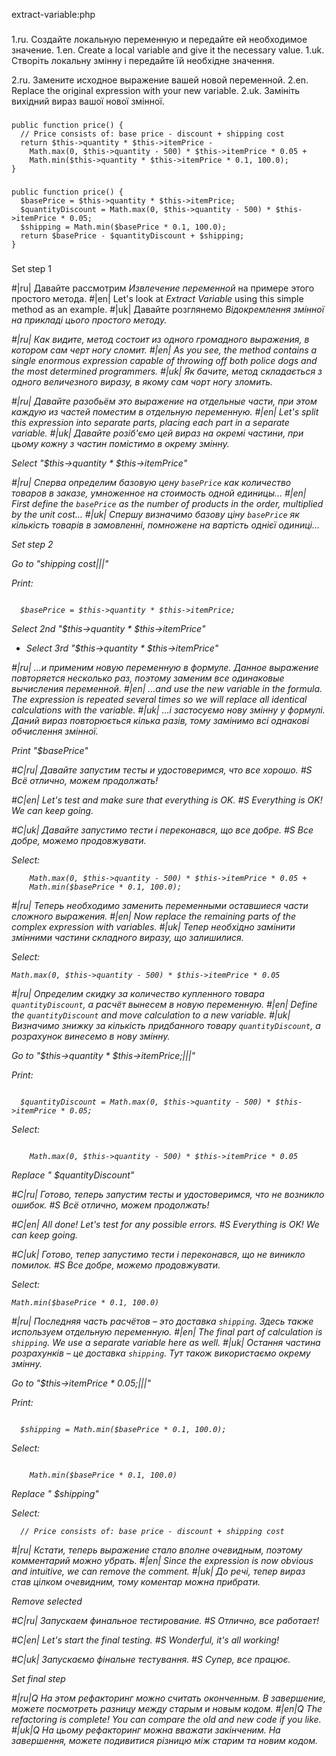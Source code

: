 extract-variable:php

###

1.ru. Создайте локальную переменную и передайте ей необходимое значение.
1.en. Create a local variable and give it the necessary value.
1.uk. Створіть локальну змінну і передайте їй необхідне значення.

2.ru. Замените исходное выражение вашей новой переменной.
2.en. Replace the original expression with your new variable.
2.uk. Замініть вихідний вираз вашої нової змінної.



###

```
public function price() {
  // Price consists of: base price - discount + shipping cost
  return $this->quantity * $this->itemPrice -
    Math.max(0, $this->quantity - 500) * $this->itemPrice * 0.05 +
    Math.min($this->quantity * $this->itemPrice * 0.1, 100.0);
}
```

###

```
public function price() {
  $basePrice = $this->quantity * $this->itemPrice;
  $quantityDiscount = Math.max(0, $this->quantity - 500) * $this->itemPrice * 0.05;
  $shipping = Math.min($basePrice * 0.1, 100.0);
  return $basePrice - $quantityDiscount + $shipping;
}
```

###

Set step 1

#|ru| Давайте рассмотрим <i>Извлечение переменной</i> на примере этого простого метода.
#|en| Let's look at <i>Extract Variable</i> using this simple method as an example.
#|uk| Давайте розглянемо <i>Відокремлення змінної<i> на прикладі цього простого методу.

#|ru| Как видите, метод состоит из одного громадного выражения, в котором сам черт ногу сломит.
#|en| As you see, the method contains a single enormous expression capable of throwing off both police dogs and the most determined programmers.
#|uk| Як бачите, метод складається з одного величезного виразу, в якому сам чорт ногу зломить.

#|ru| Давайте разобьём это выражение на отдельные части, при этом каждую из частей поместим в отдельную переменную.
#|en| Let's split this expression into separate parts, placing each part in a separate variable.
#|uk| Давайте розіб'ємо цей вираз на окремі частини, при цьому кожну з частин помістимо в окрему змінну.

Select "$this->quantity * $this->itemPrice"

#|ru| Сперва определим базовую цену <code>basePrice</code> как количество товаров в заказе, умноженное на стоимость одной единицы…
#|en| First define the <code>basePrice</code> as the number of products in the order, multiplied by the unit cost…
#|uk| Спершу визначимо базову ціну <code>basePrice</code> як кількість товарів в замовленні, помножене на вартість однієї одиниці…

Set step 2

Go to "shipping cost|||"

Print:
```

  $basePrice = $this->quantity * $this->itemPrice;
```

Select 2nd "$this->quantity * $this->itemPrice"
+ Select 3rd "$this->quantity * $this->itemPrice"

#|ru| …и применим новую переменную в формуле. Данное выражение повторяется несколько раз, поэтому заменим все одинаковые вычисления переменной.
#|en| …and use the new variable in the formula. The expression is repeated several times so we will replace all identical calculations with the variable.
#|uk| …і застосуємо нову змінну у формулі. Даний вираз повторюється кілька разів, тому замінимо всі однакові обчислення змінної.

Print "$basePrice"

#C|ru| Давайте запустим тесты и удостоверимся, что все хорошо.
#S Всё отлично, можем продолжать!

#C|en| Let's test and make sure that everything is OK.
#S Everything is OK! We can keep going.

#C|uk| Давайте запустимо тести і переконався, що все добре.
#S Все добре, можемо продовжувати.

Select:
```
    Math.max(0, $this->quantity - 500) * $this->itemPrice * 0.05 +
    Math.min($basePrice * 0.1, 100.0);
```

#|ru| Теперь необходимо заменить переменными оставшиеся части сложного выражения.
#|en| Now replace the remaining parts of the complex expression with variables.
#|uk| Тепер необхідно замінити змінними частини складного виразу, що залишилися.

Select:
```
Math.max(0, $this->quantity - 500) * $this->itemPrice * 0.05
```

#|ru| Определим скидку за количество купленного товара <code>quantityDiscount</code>, а расчёт вынесем в новую переменную.
#|en| Define the <code>quantityDiscount</code> and move calculation to a new variable.
#|uk| Визначимо знижку за кількість придбанного товару <code>quantityDiscount</code>, а розрахунок винесемо в нову змінну.

Go to "$this->quantity * $this->itemPrice;|||"

Print:
```

  $quantityDiscount = Math.max(0, $this->quantity - 500) * $this->itemPrice * 0.05;
```

Select:
```

    Math.max(0, $this->quantity - 500) * $this->itemPrice * 0.05
```

Replace " $quantityDiscount"

#C|ru| Готово, теперь запустим тесты и удостоверимся, что не возникло ошибок.
#S Всё отлично, можем продолжать!

#C|en| All done! Let's test for any possible errors.
#S Everything is OK! We can keep going.

#C|uk| Готово, тепер запустимо тести і переконався, що не виникло помилок.
#S Все добре, можемо продовжувати.

Select:
```
Math.min($basePrice * 0.1, 100.0)
```

#|ru| Последняя часть расчётов  – это доставка <code>shipping</code>. Здесь также используем отдельную переменную.
#|en| The final part of calculation is <code>shipping</code>. We use a separate variable here as well.
#|uk| Остання частина розрахунків – це доставка <code>shipping</code>. Тут також використаємо окрему змінну.

Go to "$this->itemPrice * 0.05;|||"

Print:
```

  $shipping = Math.min($basePrice * 0.1, 100.0);
```

Select:
```

    Math.min($basePrice * 0.1, 100.0)
```

Replace " $shipping"

Select:
```
  // Price consists of: base price - discount + shipping cost

```

#|ru| Кстати, теперь выражение стало вполне очевидным, поэтому комментарий можно убрать.
#|en| Since the expression is now obvious and intuitive, we can remove the comment.
#|uk| До речі, тепер вираз став цілком очевидним, тому коментар можна прибрати.

Remove selected

#C|ru| Запускаем финальное тестирование.
#S Отлично, все работает!

#C|en| Let's start the final testing.
#S Wonderful, it's all working!

#C|uk| Запускаємо фінальне тестування.
#S Супер, все працює.

Set final step

#|ru|Q На этом рефакторинг можно считать оконченным. В завершение, можете посмотреть разницу между старым и новым кодом.
#|en|Q The refactoring is complete! You can compare the old and new code if you like.
#|uk|Q На цьому рефакторинг можна вважати закінченим. На завершення, можете подивитися різницю між старим та новим кодом.